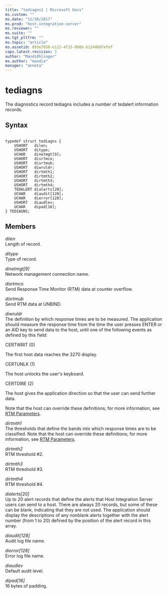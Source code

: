 ```yaml
---
title: "tediagns1 | Microsoft Docs"
ms.custom: ""
ms.date: "11/30/2017"
ms.prod: "host-integration-server"
ms.reviewer: ""
ms.suite: ""
ms.tgt_pltfrm: ""
ms.topic: "article"
ms.assetid: 893e7050-e121-4715-898b-b1244607efef
caps.latest.revision: 3
author: "MandiOhlinger"
ms.author: "mandia"
manager: "anneta"
---
```

# tediagns
The diagnostics record tediagns includes a number of tedalert information records.  
  
## Syntax  
  
```  
  
typedef struct tediagns {  
    USHORT   dilen;  
    USHORT   ditype;  
    UCHAR    dinetmgt[9];  
    USHORT   disrtmco;  
    USHORT   disrtmub;  
    USHORT   diwruldr;  
    USHORT   dirtmth1;  
    USHORT   dirtmth2;  
    USHORT   dirtmth3;  
    USHORT   dirtmth4;  
    TEDALERT dialerts[20];  
    UCHAR    diaudit[128];  
    UCHAR    dierror[128];  
    USHORT   diaudlev;  
    UCHAR    dipad[16];  
} TEDIAGNS;  
```  
  
## Members  
 *dilen*  
 Length of record.  
  
 *ditype*  
 Type of record.  
  
 *dinetmgt[9]*  
 Network management connection name.  
  
 *disrtmco*  
 Send Response Time Monitor (RTM) data at counter overflow.  
  
 *disrtmub*  
 Send RTM data at UNBIND.  
  
 *diwruldr*  
 The definition by which response times are to be measured. The application should measure the response time from the time the user presses ENTER or an AID key to send data to the host, until one of the following events as defined by this field:  
  
 CERTWRIT (0)  
  
 The first host data reaches the 3270 display.  
  
 CERTUNLK (1)  
  
 The host unlocks the user's keyboard.  
  
 CERTDIRE (2)  
  
 The host gives the application direction so that the user can send further data.  
  
 Note that the host can override these definitions; for more information, see [RTM Parameters](../core/rtm-parameters]2.md).  
  
 *dirtmth1*  
 The thresholds that define the bands into which response times are to be classified. Note that the host can override these definitions; for more information, see [RTM Parameters](../core/rtm-parameters]2.md).  
  
 *dirtmth2*  
 RTM threshold #2.  
  
 *dirtmth3*  
 RTM threshold #3.  
  
 *dirtmth4*  
 RTM threshold #4.  
  
 *dialerts[20]*  
 Up to 20 alert records that define the alerts that Host Integration Server users can send to a host. There are always 20 records, but some of these can be blank, indicating that they are not used. The application should display the descriptions of any nonblank alerts together with the alert number (from 1 to 20) defined by the position of the alert record in this array.  
  
 *diaudit[128]*  
 Audit log file name.  
  
 *dierror[128]*  
 Error log file name.  
  
 *diaudlev*  
 Default audit level.  
  
 *dipad[16]*  
 16 bytes of padding.